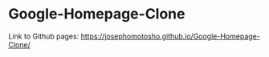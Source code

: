 # Google-Homepage-Clone
Link to Github pages: https://josephomotosho.github.io/Google-Homepage-Clone/
